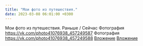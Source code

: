 ```yaml
---
title: "Мои фото из путешествия."
date: 2023-03-08 06:01:00 +0300
---
```


Мои фото из путешествия.
Раньше / Сейчас
Фотография
<a class="vk-attach" href="https://vk.com/photo41076938_457249587">https://vk.com/photo41076938_457249587</a>
Фотография
<a class="vk-attach" href="https://vk.com/photo41076938_457249588">https://vk.com/photo41076938_457249588</a>
<a class="vk-attach" href="https://vk.com/photo41076938_457249587">Вложение</a>
<a class="vk-attach" href="https://vk.com/photo41076938_457249588">Вложение</a>
